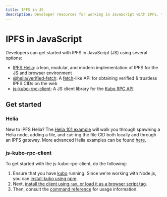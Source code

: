 ```yaml
---
title: IPFS in JS
description: Developer resources for working in JavaScript with IPFS, the InterPlanetary File System.
---
```


# IPFS in JavaScript

Developers can get started with IPFS in JavaScript (JS)  using several options:

- [IPFS Helia](https://helia.io): a lean, modular, and modern implementation of IPFS for the JS and browser environment
- [@helia/verified-fetch](https://github.com/ipfs/helia-verified-fetch/tree/main/packages/verified-fetch): A [fetch](https://developer.mozilla.org/en-US/docs/Web/API/Fetch_API)-like API for obtaining verified & trustless IPFS CIDs on the web
- [js-kubo-rpc-client](https://github.com/ipfs/js-kubo-rpc-client): A JS client library for the [Kubo RPC API](../kubo/rpc.md)

## Get started

### Helia

New to IPFS Helia? The [Helia 101 example](https://github.com/ipfs-examples/helia-examples/tree/main/examples/helia-101) will walk you through spawning a Helia node, adding a file, and `cat`-ing the file CID both locally and through an IPFS gateway. More advanced Helia examples can be found [here](https://github.com/ipfs-examples/helia-examples/tree/main).

### js-kubo-rpc-client

To get started with the js-kubo-rpc-client, do the following:

1. Ensure that you have [kubo](https://github.com/ipfs/kubo) running. Since we're working with Node.js, you can [install kubo using npm](https://www.npmjs.com/package/kubo). 
1. Next, [install the client using `npm`, or load it as a browser script tag](https://github.com/ipfs/js-kubo-rpc-client#install). 
1. Then, consult the [command reference](https://github.com/ipfs/js-kubo-rpc-client#usage) for usage information.

